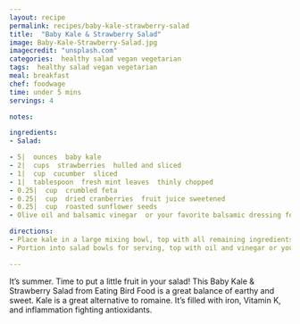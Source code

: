 ```yaml
---
layout: recipe
permalink: recipes/baby-kale-strawberry-salad
title:  "Baby Kale & Strawberry Salad"
image: Baby-Kale-Strawberry-Salad.jpg
imagecredit: "unsplash.com"
categories:  healthy salad vegan vegetarian
tags:  healthy salad vegan vegetarian
meal: breakfast
chef: foodwage
time: under 5 mins
servings: 4

notes:

ingredients:
- Salad:

- 5|  ounces  baby kale
- 2|  cups  strawberries  hulled and sliced
- 1|  cup  cucumber  sliced
- 1|  tablespoon  fresh mint leaves  thinly chopped
- 0.25|  cup  crumbled feta
- 0.25|  cup  dried cranberries  fruit juice sweetened
- 0.25|  cup  roasted sunflower seeds
- Olive oil and balsamic vinegar  or your favorite balsamic dressing for topping (not included in nutrition)

directions:
- Place kale in a large mixing bowl, top with all remaining ingredients and mix well.
- Portion into salad bowls for serving, top with oil and vinegar or your favorite balsamic vinaigrette dressing and serve.

---
```


It’s summer. Time to put a little fruit in your salad! This Baby Kale & Strawberry Salad from Eating Bird Food is a great balance of earthy and sweet. Kale is a great alternative to romaine. It’s filled with iron, Vitamin K, and inflammation fighting antioxidants.